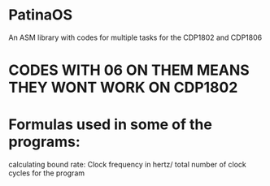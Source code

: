 # PatinaOS
An ASM library with codes for multiple tasks for the CDP1802 and CDP1806

# CODES WITH 06 ON THEM MEANS THEY WONT WORK ON CDP1802

# Formulas used in some of the programs:

calculating bound rate: Clock frequency in hertz/ total number of clock cycles for the program

